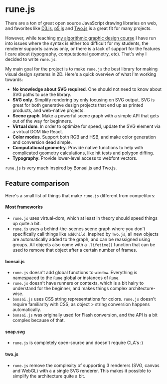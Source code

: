 # rune.js

There are a ton of great open source JavaScript drawing libraries on web, and favorites like [D3.js](http://d3js.org/), [p5.js](http://p5js.org/) and [Two.js](https://jonobr1.github.io/two.js/) is a great fit for many projects.

However, while teaching [my algorithmic graphic design course](http://printingcode.runemadsen.com) I have run into issues where the syntax is either too difficult for my students, the renderer supports canvas only, or there is a lack of support for the features I care about (typography, computational geometry, etc). That's why I decided to write `rune.js`.

My main goal for the project is to make `rune.js` the best library for making visual design systems in 2D. Here's a quick overview of what I'm working towards:

- **No knowledge about SVG required**. One should not need to know about SVG paths to use the library.
- **SVG only**. Simplify rendering by only focusing on SVG output. SVG is great for both generative design projects that end up as printed products, and web-native projects.
- **Scene graph**. Make a powerful scene graph with a simple API that gets out of the way for beginners.
- **Virtual dom**. In order to optimize for speed, update the SVG element via a virtual DOM like React.
- **Color modes**. Support both RGB and HSB, and make color generation and conversion dead simple.
- **Computational geometry**. Provide native functions to help with complicated geometry calculations, like hit tests and polygon diffing.
- **Typography**. Provide lower-level access to webfont vectors.

`rune.js` is very much inspired by Bonsai.js and Two.js.

## Feature comparison

Here's a small list of things that make `rune.js` different from competitors:

#### Most frameworks

- `rune.js` uses virtual-dom, which at least in theory should speed things up quite a bit.
- `rune.js` uses a behind-the-scenes scene graph where you don't specifically call things like `addChild`. Inspired by `Two.js`, all new objects are automatically added to the graph, and can be reassigned using groups. All objects also come with a `.lifetime()` function that can be used to remove that object after a certain number of frames.

#### bonsai.js

- `rune.js` doesn't add global functions to `window`. Everything is namespaced to the `Rune` global or instances of `Rune`.
- `rune.js` doesn't have runners or contexts, which is a bit hairy to understand for the beginner, and makes things complex architecture-wise.
- `bonsai.js` uses CSS string representations for colors. `rune.js` doesn't require familiarity with CSS, as object > string conversion happens automatically.
- `bonsai.js` was originally used for Flash conversion, and the API is a bit complex because of that.

#### snap.svg

- `rune.js` is completely open-source and doesn't require CLA's :)

#### two.js

- `rune.js` remove the complexity of supporting 3 renderers (SVG, canvas and WebGL) with a a single SVG renderer. This makes it possible to simplify the architecture quite a bit.
